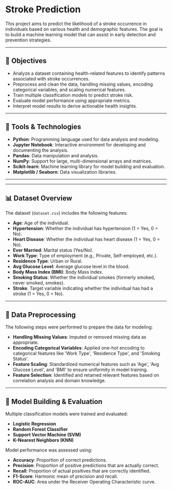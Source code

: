 # Stroke Prediction

This project aims to predict the likelihood of a stroke occurrence in individuals based on various health and demographic features. The goal is to build a machine learning model that can assist in early detection and prevention strategies.

---

## 🎯 Objectives

- Analyze a dataset containing health-related features to identify patterns associated with stroke occurrences.  
- Preprocess and clean the data, handling missing values, encoding categorical variables, and scaling numerical features.  
- Train multiple classification models to predict stroke risk.  
- Evaluate model performance using appropriate metrics.  
- Interpret model results to derive actionable health insights.  

---

## 🧰 Tools & Technologies

- **Python**: Programming language used for data analysis and modeling.  
- **Jupyter Notebook**: Interactive environment for developing and documenting the analysis.  
- **Pandas**: Data manipulation and analysis.  
- **NumPy**: Support for large, multi-dimensional arrays and matrices.  
- **Scikit-learn**: Machine learning library for model building and evaluation.  
- **Matplotlib / Seaborn**: Data visualization libraries.  

---


---

## 📊 Dataset Overview

The dataset (`dataset.csv`) includes the following features:

- **Age**: Age of the individual.  
- **Hypertension**: Whether the individual has hypertension (1 = Yes, 0 = No).  
- **Heart Disease**: Whether the individual has heart disease (1 = Yes, 0 = No).  
- **Ever Married**: Marital status (Yes/No).  
- **Work Type**: Type of employment (e.g., Private, Self-employed, etc.).  
- **Residence Type**: Urban or Rural.  
- **Avg Glucose Level**: Average glucose level in the blood.  
- **Body Mass Index (BMI)**: Body Mass Index.  
- **Smoking Status**: Whether the individual smokes (formerly smoked, never smoked, smokes).  
- **Stroke**: Target variable indicating whether the individual has had a stroke (1 = Yes, 0 = No).  

---

## 🔄 Data Preprocessing

The following steps were performed to prepare the data for modeling:

- **Handling Missing Values**: Imputed or removed missing data as appropriate.  
- **Encoding Categorical Variables**: Applied one-hot encoding to categorical features like 'Work Type', 'Residence Type', and 'Smoking Status'.  
- **Feature Scaling**: Standardized numerical features such as 'Age', 'Avg Glucose Level', and 'BMI' to ensure uniformity in model training.  
- **Feature Selection**: Identified and retained relevant features based on correlation analysis and domain knowledge.  

---

## 🤖 Model Building & Evaluation

Multiple classification models were trained and evaluated:

- **Logistic Regression**  
- **Random Forest Classifier**  
- **Support Vector Machine (SVM)**  
- **K-Nearest Neighbors (KNN)**  

Model performance was assessed using:

- **Accuracy**: Proportion of correct predictions.  
- **Precision**: Proportion of positive predictions that are actually correct.  
- **Recall**: Proportion of actual positives that are correctly identified.  
- **F1-Score**: Harmonic mean of precision and recall.  
- **ROC-AUC**: Area under the Receiver Operating Characteristic curve.  

